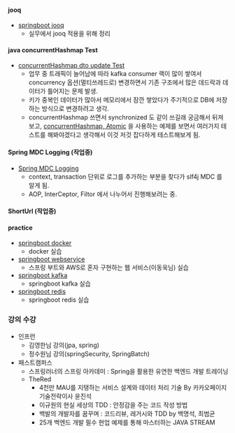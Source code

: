 #### jooq
* [springboot jooq](https://github.com/ingduk2/springboot-jooq-practice)
  * 실무에서 jooq 적용을 위해 정리  

#### java concurrentHashmap Test
* [concurrentHashmap dto update Test](https://github.com/ingduk2/java-concurrenthashmap-test)
  * 업무 중 트래픽이 늘어남에 따라 kafka consumer 랙이 많이 쌓여서 concurrency 옵션(멀티쓰레드로) 변경하면서 기존 구조에서 많은 데드락과 데이터가 틀어지는 문제 발생.
  * 키가 중복인 데이터가 많아서 메모리에서 잠깐 쌓았다가 주기적으로 DB에 저장하는 방식으로 변경하려고 생각.
  * concurrentHashmap 쓰면서 synchronized 도 같이 쓰길래 궁금해서 뒤져보고, [concurrentHashmap, Atomic](http://blog.breakingthat.com/2019/04/04/java-collection-map-concurrenthashmap/) 을 사용하는 예제를 보면서 여러가지 테스트를 해봐야겠다고 생각해서 이것 저것 잡다하게 테스트해보게 됨.

#### Spring MDC Logging (작업중)
* [Spring MDC Logging](https://github.com/ingduk2/springboot-aop-mdc-logging)
  * context, transaction 단위로 로그를 추가하는 부분을 찾다가 slf4j MDC 를 알게 됨.
  * AOP, InterCeptor, Filtor 에서 나누어서 진행해보려는 중. 

#### ShortUrl (작업중)

#### practice
* [springboot docker](https://github.com/ingduk2/springboot-docker-jenkins)
  * docker 실습
* [springboot webservice](https://github.com/ingduk2/springboot-webservice)
  * 스프링 부트와 AWS로 혼자 구현하는 웹 서비스(이동욱님) 실습
* [springboot kafka](https://github.com/ingduk2/springboot-kafka)
  * springboot kafka 실습
* [springboot redis](https://github.com/ingduk2/springboot-redis)
  * springboot redis 실습

### 강의 수강
* 인프런
  * 김영한님 강의(jpa, spring)
  * 정수원님 강의(springSecurity, SpringBatch)
* 패스트캠퍼스
  * 스프링러너의 스프링 아카데미 : Spring을 활용한 유연한 백엔드 개발 트레이닝 
  * TheRed
    * 4천만 MAU를 지탱하는 서비스 설계와 데이터 처리 기술 By 카카오페이지 기술전략이사 윤진석
    * 이규원의 현실 세상의 TDD : 안정감을 주는 코드 작성 방법  
    * 백발의 개발자를 꿈꾸며 : 코드리뷰, 레거시와 TDD by 백명석, 최범균
    * 25개 백엔드 개발 필수 현업 예제를 통해 마스터하는 JAVA STREAM
